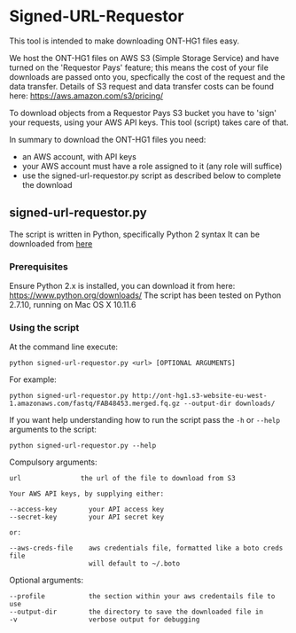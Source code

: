 # Signed-URL-Requestor

This tool is intended to make downloading ONT-HG1 files easy.

We host the ONT-HG1 files on AWS S3 (Simple Storage Service) and have turned on the 'Requestor Pays' feature; this means the cost of your file downloads are passed onto you, specfically the cost of the request and the data transfer. Details of S3 request and data transfer costs can be found here: https://aws.amazon.com/s3/pricing/

To download objects from a Requestor Pays S3 bucket you have to 'sign' your requests, using your AWS API keys. This tool (script) takes care of that.

In summary to download the ONT-HG1 files you need: 

- an AWS account, with API keys
- your AWS account must have a role assigned to it (any role will suffice)
- use the signed-url-requestor.py script as described below to complete the download


## signed-url-requestor.py

The script is written in Python, specifically Python 2 syntax
It can be downloaded from [here](signed-url-requestor.py) 
   

### Prerequisites

Ensure Python 2.x is installed, you can download it from here: https://www.python.org/downloads/
The script has been tested on Python 2.7.10, running on Mac OS X 10.11.6


### Using the script

At the command line execute:

	python signed-url-requestor.py <url> [OPTIONAL ARGUMENTS]

For example:

	python signed-url-requestor.py http://ont-hg1.s3-website-eu-west-1.amazonaws.com/fastq/FAB48453.merged.fq.gz --output-dir downloads/

If you want help understanding how to run the script pass the `-h` or `--help` arguments to the script:

	python signed-url-requestor.py --help

Compulsory arguments:

    url               the url of the file to download from S3

    Your AWS API keys, by supplying either:

    --access-key        your API access key
    --secret-key        your API secret key
    
    or:
    
    --aws-creds-file    aws credentials file, formatted like a boto creds file
                        will default to ~/.boto

Optional arguments:

    --profile           the section within your aws credentails file to use
    --output-dir        the directory to save the downloaded file in
    -v                  verbose output for debugging
